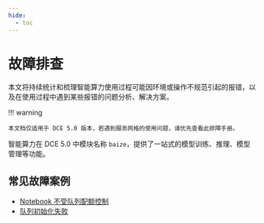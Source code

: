 ```yaml
---
hide:
  - toc
---
```


# 故障排查

本文将持续统计和梳理智能算力使用过程可能因环境或操作不规范引起的报错，以及在使用过程中遇到某些报错的问题分析、解决方案。

!!! warning

    本文档仅适用于 DCE 5.0 版本，若遇到服务网格的使用问题，请优先查看此排障手册。

智能算力在 DCE 5.0 中模块名称 `baize`，提供了一站式的模型训练、推理、模型管理等功能。

## 常见故障案例

- [Notebook 不受队列配额控制](./notebook-not-controlled-by-quotas.md)
- [队列初始化失败](./local-queue-initialization-failed.md)
